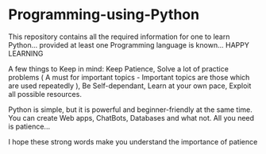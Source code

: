 # Programming-using-Python
This repository contains all the required information for one to learn Python... provided at least one Programming language is known... HAPPY LEARNING

A few things to Keep in mind:
  Keep Patience,
  Solve a lot of practice problems ( A must for important topics - Important topics are those which are used repeatedly ),
  Be Self-dependant,
  Learn at your own pace,
  Exploit all possible resources.
  
  Python is simple, but it is powerful and beginner-friendly at the same time. You can create Web apps, ChatBots, Databases and what not. 
  All you need is patience...
  
  I hope these strong words make you understand the importance of patience
